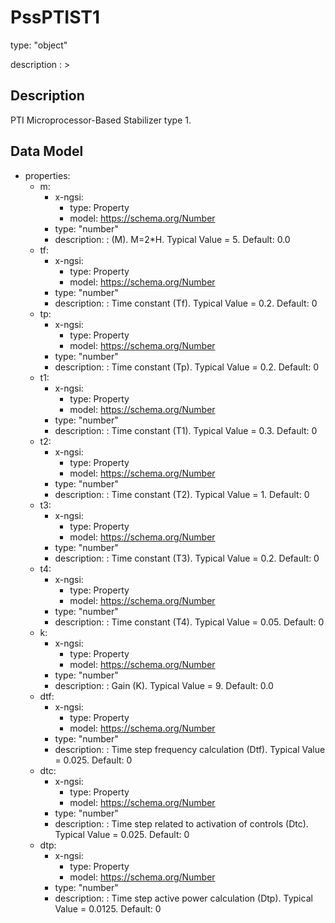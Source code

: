 # PssPTIST1
type: "object"
description : >
## Description
PTI Microprocessor-Based Stabilizer type 1.

## Data Model
  - properties:
    - m:
      - x-ngsi:
        - type: Property
        - model: https://schema.org/Number
      - type: "number"
      - description: : (M).  M=2*H.  Typical Value = 5. Default: 0.0
    - tf:
      - x-ngsi:
        - type: Property
        - model: https://schema.org/Number
      - type: "number"
      - description: : Time constant (Tf).  Typical Value = 0.2. Default: 0
    - tp:
      - x-ngsi:
        - type: Property
        - model: https://schema.org/Number
      - type: "number"
      - description: : Time constant (Tp).  Typical Value = 0.2. Default: 0
    - t1:
      - x-ngsi:
        - type: Property
        - model: https://schema.org/Number
      - type: "number"
      - description: : Time constant (T1).  Typical Value = 0.3. Default: 0
    - t2:
      - x-ngsi:
        - type: Property
        - model: https://schema.org/Number
      - type: "number"
      - description: : Time constant (T2).  Typical Value = 1. Default: 0
    - t3:
      - x-ngsi:
        - type: Property
        - model: https://schema.org/Number
      - type: "number"
      - description: : Time constant (T3).  Typical Value = 0.2. Default: 0
    - t4:
      - x-ngsi:
        - type: Property
        - model: https://schema.org/Number
      - type: "number"
      - description: : Time constant (T4).  Typical Value = 0.05. Default: 0
    - k:
      - x-ngsi:
        - type: Property
        - model: https://schema.org/Number
      - type: "number"
      - description: : Gain (K).  Typical Value = 9. Default: 0.0
    - dtf:
      - x-ngsi:
        - type: Property
        - model: https://schema.org/Number
      - type: "number"
      - description: : Time step frequency calculation (Dtf).  Typical Value = 0.025. Default: 0
    - dtc:
      - x-ngsi:
        - type: Property
        - model: https://schema.org/Number
      - type: "number"
      - description: : Time step related to activation of controls (Dtc).  Typical Value = 0.025. Default: 0
    - dtp:
      - x-ngsi:
        - type: Property
        - model: https://schema.org/Number
      - type: "number"
      - description: : Time step active power calculation (Dtp).  Typical Value = 0.0125. Default: 0
